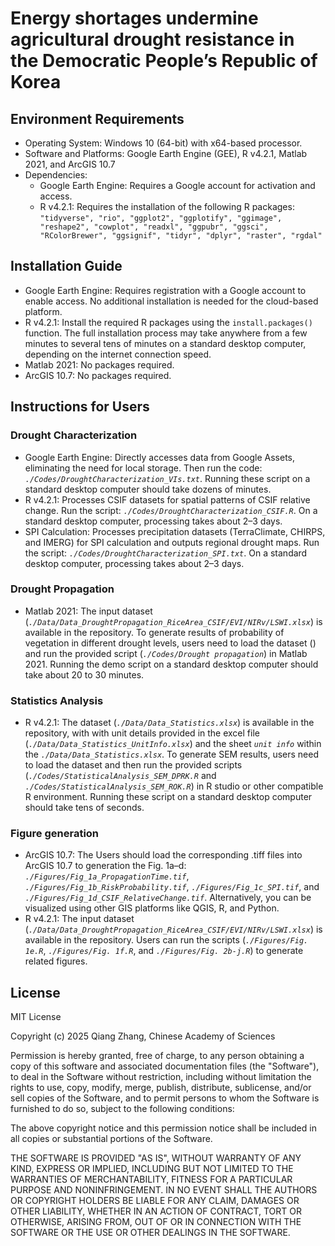 # Energy shortages undermine agricultural drought resistance in the Democratic People’s Republic of Korea

## Environment Requirements
- Operating System: Windows 10 (64-bit) with x64-based processor.
- Software and Platforms: Google Earth Engine (GEE), R v4.2.1, Matlab 2021, and ArcGIS 10.7
- Dependencies:
  - Google Earth Engine: Requires a Google account for activation and access.
  - R v4.2.1: Requires the installation of the following R packages: `"tidyverse", "rio", "ggplot2", "ggplotify", "ggimage", "reshape2", "cowplot", "readxl", "ggpubr", "ggsci", "RColorBrewer", "ggsignif", "tidyr", "dplyr", "raster", "rgdal"`

## Installation Guide
- Google Earth Engine: Requires registration with a Google account to enable access. No additional installation is needed for the cloud-based platform. 
- R v4.2.1: Install the required R packages using the `install.packages()` function. The full installation process may take anywhere from a few minutes to several tens of minutes on a standard desktop computer, depending on the internet connection speed. 
- Matlab 2021: No packages required. 
- ArcGIS 10.7: No packages required. 

## Instructions for Users
### Drought Characterization
- Google Earth Engine: Directly accesses data from Google Assets, eliminating the need for local storage. Then run the code: *`./Codes/DroughtCharacterization_VIs.txt`*. Running these script on a standard desktop computer should take dozens of minutes. 
- R v4.2.1: Processes CSIF datasets for spatial patterns of CSIF relative change. Run the script: *`./Codes/DroughtCharacterization_CSIF.R`*. On a standard desktop computer, processing takes about 2–3 days.
- SPI Calculation: Processes precipitation datasets (TerraClimate, CHIRPS, and IMERG) for SPI calculation and outputs regional drought maps. Run the script: *`./Codes/DroughtCharacterization_SPI.txt`*. On a standard desktop computer, processing takes about 2–3 days. 

### Drought Propagation
- Matlab 2021: The input dataset (*`./Data/Data_DroughtPropagation_RiceArea_CSIF/EVI/NIRv/LSWI.xlsx`*) is available in the repository. To generate results of probability of vegetation in different drought levels, users need to load the dataset () and run the provided script (*`./Codes/Drought propagation`*) in Matlab 2021. Running the demo script on a standard desktop computer should take about 20 to 30 minutes. 

### Statistics Analysis
- R v4.2.1: The dataset (*`./Data/Data_Statistics.xlsx`*) is available in the repository, with with unit details provided in the excel file (*`./Data/Data_Statistics_UnitInfo.xlsx`*) and the sheet *`unit info`* within the *`./Data/Data_Statistics.xlsx`*. To generate SEM results, users need to load the dataset and then run the provided scripts (*`./Codes/StatisticalAnalysis_SEM_DPRK.R`* and *`./Codes/StatisticalAnalysis_SEM_ROK.R`*) in R studio or other compatible R environment. Running these script on a standard desktop computer should take tens of seconds. 

### Figure generation 
- ArcGIS 10.7: The Users should load the corresponding .tiff files into ArcGIS 10.7 to generation the Fig. 1a–d: *`./Figures/Fig_1a_PropagationTime.tif`*, *`./Figures/Fig_1b_RiskProbability.tif`*, *`./Figures/Fig_1c_SPI.tif`*, and *`./Figures/Fig_1d_CSIF_RelativeChange.tif`*. Alternatively, you can be visualized using other GIS platforms like QGIS, R, and Python. 
- R v4.2.1: The input dataset (*`./Data/Data_DroughtPropagation_RiceArea_CSIF/EVI/NIRv/LSWI.xlsx`*) is available in the repository. Users can run the scripts (*`./Figures/Fig. 1e.R`*, *`./Figures/Fig. 1f.R`*, and *`./Figures/Fig. 2b-j.R`*) to generate related figures. 

## License
MIT License 

Copyright (c) 2025 Qiang Zhang, Chinese Academy of Sciences

Permission is hereby granted, free of charge, to any person obtaining a copy
of this software and associated documentation files (the "Software"), to deal
in the Software without restriction, including without limitation the rights
to use, copy, modify, merge, publish, distribute, sublicense, and/or sell
copies of the Software, and to permit persons to whom the Software is
furnished to do so, subject to the following conditions:

The above copyright notice and this permission notice shall be included in all
copies or substantial portions of the Software.

THE SOFTWARE IS PROVIDED "AS IS", WITHOUT WARRANTY OF ANY KIND, EXPRESS OR
IMPLIED, INCLUDING BUT NOT LIMITED TO THE WARRANTIES OF MERCHANTABILITY,
FITNESS FOR A PARTICULAR PURPOSE AND NONINFRINGEMENT. IN NO EVENT SHALL THE
AUTHORS OR COPYRIGHT HOLDERS BE LIABLE FOR ANY CLAIM, DAMAGES OR OTHER
LIABILITY, WHETHER IN AN ACTION OF CONTRACT, TORT OR OTHERWISE, ARISING FROM,
OUT OF OR IN CONNECTION WITH THE SOFTWARE OR THE USE OR OTHER DEALINGS IN THE
SOFTWARE.